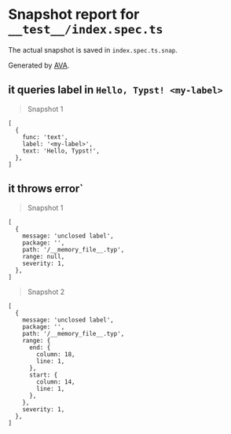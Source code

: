 # Snapshot report for `__test__/index.spec.ts`

The actual snapshot is saved in `index.spec.ts.snap`.

Generated by [AVA](https://avajs.dev).

## it queries label in `Hello, Typst! <my-label>`

> Snapshot 1

    [
      {
        func: 'text',
        label: '<my-label>',
        text: 'Hello, Typst!',
      },
    ]

## it throws error`

> Snapshot 1

    [
      {
        message: 'unclosed label',
        package: '',
        path: '/__memory_file__.typ',
        range: null,
        severity: 1,
      },
    ]

> Snapshot 2

    [
      {
        message: 'unclosed label',
        package: '',
        path: '/__memory_file__.typ',
        range: {
          end: {
            column: 18,
            line: 1,
          },
          start: {
            column: 14,
            line: 1,
          },
        },
        severity: 1,
      },
    ]
